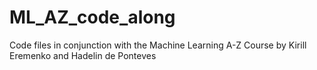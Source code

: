 # ML_AZ_code_along
Code files in conjunction with the Machine Learning A-Z Course by Kirill Eremenko and Hadelin de Ponteves
